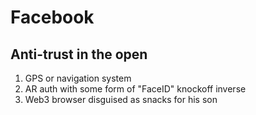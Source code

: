 # Facebook

## Anti-trust in the open

1. GPS or navigation system
2. AR auth with some form of "FaceID" knockoff inverse
3. Web3 browser disguised as snacks for his son
